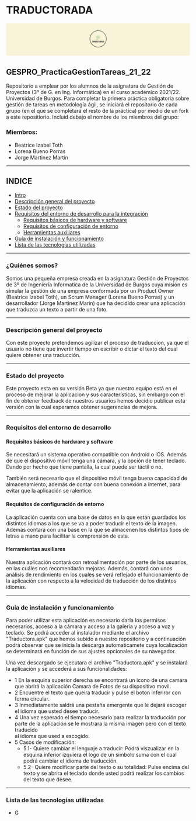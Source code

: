 
TRADUCTORADA
===========
![Logo](Logo/Logo.jpg)

## GESPRO_PracticaGestionTareas_21_22
Repositorio a emplear por los alumnos de la asignatura de Gestión de Proyectos (3º de G. en Ing. Informática) en el curso académico 2021/22. Universidad de Burgos.  Para completar la primera práctica obligatoria sobre gestión de tareas en metodología ágil, se iniciará el repositorio de cada grupo (en el que se completará el resto de la práctica) por medio de un fork a este repositiorio.  Incluid debajo el nombre de los miembros del grupo:

### Miembros:
- Beatrice Izabel Toth
- Lorena Bueno Porras
- Jorge Martinez Martin
----

## INDICE
- [Intro](#quiénes-somos)
- [Descripción general del proyecto](#descripción-general-del-proyecto)
- [Estado del proyecto](#estado-del-proyecto)
- [Requisitos del entorno de desarrollo para la integración](#requisitos-del-entorno-de-desarrollo)
    - [Requisitos básicos de hardware y software](#requisitos-básicos-de-hardware-y-software)
    - [Requisitos de configuración de entorno](#requisitos-de-configuración-de-entorno) 
    - [Herramientas auxiliares](#herramientas-auxiliares)
- [Guía de instalación y funcionamiento](#guía-de-instalación-y-funcionamiento)
- [Lista de las tecnologías utilizadas](#lista-de-las-tecnologías-utilizadas)

----




### ¿Quiénes somos?

Somos una pequeña empresa creada en la asignatura Gestión de Proyectos de 3º de Ingeniería Informatica de la Universidad de Burgos cuya misión es simular la gestión de una empresa conformada por un Product Owner (Beatrice Izabel Toth), un Scrum Manager (Lorena Bueno Porras) y un desarrollador (Jorge Martinez Marin) que ha decidido crear una aplicación que traduzca un texto a partir de una foto. 

----
### Descripción general del proyecto
Con este proyecto pretendemos agilizar el proceso de traduccion, ya que el usuario no tiene que invertir tiempo en escribir o dictar el texto del cual quiere obtener una traducción.

-----
### Estado del proyecto
Este proyecto esta en su versión Beta ya que nuestro equipo está en el proceso de mejorar la aplicacion y sus características, sin embargo con el fin de obtener feedback de nuestros usuarios hemos decidio publicar esta versión con la cual esperamos obtener sugerencias de mejora. 

----
### Requisitos del entorno de desarrollo
#### Requisitos básicos de hardware y software
Se necesitará un sistema operativo compatible con Android o IOS. Además de que el dispositivo móvil tenga una cámara, y la opción de tener teclado. Dando por hecho que tiene pantalla, la cual puede ser táctil o no.

También será necesario que el dispositivo móvil tenga buena capacidad de almacenamiento, además de contar con buena conexión a internet, para evitar que la aplicación se ralentice.

#### Requisitos de configuración de entorno
La aplicación cuenta con una base de datos en la que están guardados los distintos idiomas a los que se va a poder traducir el texto de la imagen. 
Además contará con una base en la que se almacenen los distintos tipos de letras a mano para facilitar la comprensión de esta. 

#### Herramientas auxiliares
Nuestra aplicación contará con retroalimentación por parte de los usuarios, en las cuáles nos recomendarán mejoras. Además, contará con unos análisis de rendimiento en los cuales se verá reflejado el funcionamiento de la aplicación con respecto a la velocidad de traducción de los distintos idiomas.

----
### Guía de instalación y funcionamiento
Para poder utilizar esta aplicación es necesario darla los permisos necesarios, acceso a la cámara y acceso a la galería y acceso a voz y teclado.
Se podrá acceder al instalador mediante el archivo "Traductora.apk" que hemos subido a nuestro repositorio y a continuación podrá observar que se inicia la descarga automaticamete cuya localización se determinará en función de sus ajustes opcionales de su navegador. 

Una vez descargado se ejecutara el archivo "Traductora.apk" y se instalará la aplicación y se accederá a sus funcionalidades: 
- 1 En la esquina superior derecha se encontrará un icono de una camara que abrirá la aplicación Camara de Fotos de su dispositivo movil.
- 2 Encuentre el texto que queira traducir y pulse el boton inferiror con forma circular.
- 3 Inmediatamente saldrá una pestaña emergente que le dejará escoger el idioma que usted desee traducir.
- 4 Una vez esperado el tiempo necesario para realizar la traducción por parte de la aplicación se le mostrara la misma imagen pero con el texto traducido    
              al idioma que used a escogido. 
- 5 Casos de modificación: 
    - 5.1- Quiere cambiar el lenguaje a traducir: Podrá viszualizar en la esquina inferior izquiera el logo de un simbolo suma con el cual podrá cambiar el idioma de traducción.
    - 5.2- Quiere modificar parte del texto o su totalidad: Pulse encima del texto y se abrira el teclado donde usted podrá realizar los cambios del texto que desee.
    
        

----
### Lista de las tecnologías utilizadas
- G



